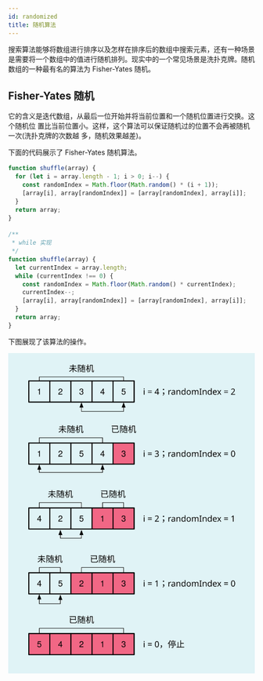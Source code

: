 ```yaml
---
id: randomized
title: 随机算法
---
```


搜索算法能够将数组进行排序以及怎样在排序后的数组中搜索元素，还有一种场景是需要将一个数组中的值进行随机排列。现实中的一个常见场景是洗扑克牌。随机数组的一种最有名的算法为 Fisher-Yates 随机。

## Fisher-Yates 随机

它的含义是迭代数组，从最后一位开始并将当前位置和一个随机位置进行交换。这个随机位 置比当前位置小。这样，这个算法可以保证随机过的位置不会再被随机一次(洗扑克牌的次数越 多，随机效果越差)。

下面的代码展示了 Fisher-Yates 随机算法。

```js
function shuffle(array) {
  for (let i = array.length - 1; i > 0; i--) {
    const randomIndex = Math.floor(Math.random() * (i + 1));
    [array[i], array[randomIndex]] = [array[randomIndex], array[i]];
  }
  return array;
}

/**
 * while 实现
 */
function shuffle(array) {
  let currentIndex = array.length;
  while (currentIndex !== 0) {
    const randomIndex = Math.floor(Math.random() * currentIndex);
    currentIndex--;
    [array[i], array[randomIndex]] = [array[randomIndex], array[i]];
  }
  return array;
}
```

下图展现了该算法的操作。

![Fisher-Yates 随机算法](/img/fisher-yates.svg)
